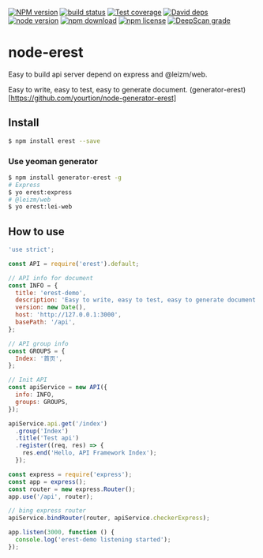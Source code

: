 [![NPM version][npm-image]][npm-url]
[![build status][travis-image]][travis-url]
[![Test coverage][coveralls-image]][coveralls-url]
[![David deps][david-image]][david-url]
[![node version][node-image]][node-url]
[![npm download][download-image]][download-url]
[![npm license][license-image]][download-url]
[![DeepScan grade](https://deepscan.io/api/projects/2707/branches/19046/badge/grade.svg)](https://deepscan.io/dashboard#view=project&pid=2707&bid=19046)

[npm-image]: https://img.shields.io/npm/v/erest.svg?style=flat-square
[npm-url]: https://npmjs.org/package/erest
[travis-image]: https://img.shields.io/travis/yourtion/node-erest.svg?style=flat-square
[travis-url]: https://travis-ci.org/yourtion/node-erest
[coveralls-image]: https://img.shields.io/coveralls/yourtion/node-erest.svg?style=flat-square
[coveralls-url]: https://coveralls.io/r/yourtion/node-erest?branch=master
[david-image]: https://img.shields.io/david/yourtion/node-erest.svg?style=flat-square
[david-url]: https://david-dm.org/yourtion/node-erest
[node-image]: https://img.shields.io/badge/node.js-%3E=_10-green.svg?style=flat-square
[node-url]: http://nodejs.org/download/
[download-image]: https://img.shields.io/npm/dm/erest.svg?style=flat-square
[download-url]: https://npmjs.org/package/erest
[license-image]: https://img.shields.io/npm/l/erest.svg

# node-erest

Easy to build api server depend on express and @leizm/web.

Easy to write, easy to test, easy to generate document. (generator-erest)[https://github.com/yourtion/node-generator-erest]

## Install

```bash
$ npm install erest --save
```

### Use yeoman generator

```bash
$ npm install generator-erest -g
# Express
$ yo erest:express
# @leizm/web
$ yo erest:lei-web
```

## How to use

```javascript
'use strict';

const API = require('erest').default;

// API info for document
const INFO = {
  title: 'erest-demo',
  description: 'Easy to write, easy to test, easy to generate document.',
  version: new Date(),
  host: 'http://127.0.0.1:3000',
  basePath: '/api',
};

// API group info
const GROUPS = {
  Index: '首页',
};

// Init API
const apiService = new API({
  info: INFO,
  groups: GROUPS,
});

apiService.api.get('/index')
  .group('Index')
  .title('Test api')
  .register((req, res) => {
    res.end('Hello, API Framework Index');
  });

const express = require('express');
const app = express();
const router = new express.Router();
app.use('/api', router);

// bing express router
apiService.bindRouter(router, apiService.checkerExpress);

app.listen(3000, function () {
  console.log('erest-demo listening started');
});
```
